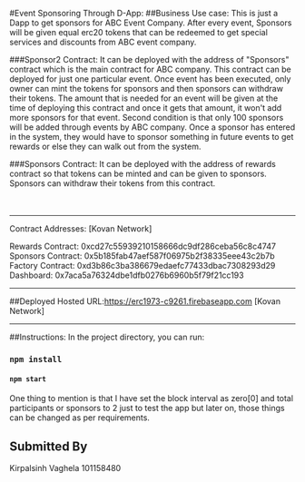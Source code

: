 #Event Sponsoring Through D-App:
##Business Use case:
 This is just a Dapp to get sponsors for ABC Event Company. After every event, Sponsors will be given equal erc20 tokens that can be redeemed to get special services and discounts from ABC event company. 

 ###Sponsor2 Contract: 
 It can be deployed with the address of "Sponsors" contract which is the main contract for ABC company. This contract can be deployed for just one particular event. Once event has been executed, only owner can mint the tokens for sponsors and then sponsors can withdraw their tokens. The amount that is needed for an event will be given at the time of deploying this contract and once it gets that amount, it won't add more sponsors for that event. Second condition is that only 100 sponsors will be added through events by ABC company. Once a sponsor has entered in the system, they would have to sponsor something in future events to get rewards or else they can walk out from the system.  

###Sponsors Contract: 
It can be deployed with the address of rewards contract so that tokens can be minted and can be given to sponsors. Sponsors can withdraw their tokens from this contract.  
<br/>
<br/>
___
Contract Addresses: [Kovan Network]<br/> 

Rewards Contract: 0xcd27c55939210158666dc9df286ceba56c8c4747<br/> 
Sponsors Contract: 0x5b185fab47aef587f06975b2f38335eee43c2b7b<br/>
Factory Contract: 0xd3b86c3ba386679edaefc77433dbac7308293d29<br/>
Dashboard: 0x7aca5a76324dbe1dfb0276b6960b5f79f21cc193<br/>
___

##Deployed
Hosted URL:https://erc1973-c9261.firebaseapp.com [Kovan Network]<br/>

___

##Instructions:
In the project directory, you can run:
### `npm install`

#### `npm start`

One thing to mention is that I have set the block interval as zero[0] and total participants or sponsors to 2 just to test the app but later on, those things can be changed as per requirements. 

## Submitted By
Kirpalsinh Vaghela
101158480
